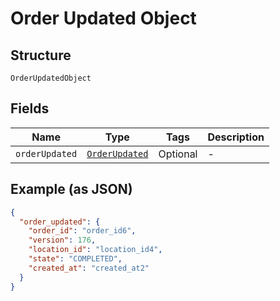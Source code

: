 
# Order Updated Object

## Structure

`OrderUpdatedObject`

## Fields

| Name | Type | Tags | Description |
|  --- | --- | --- | --- |
| `orderUpdated` | [`OrderUpdated`](/doc/models/order-updated.md) | Optional | - |

## Example (as JSON)

```json
{
  "order_updated": {
    "order_id": "order_id6",
    "version": 176,
    "location_id": "location_id4",
    "state": "COMPLETED",
    "created_at": "created_at2"
  }
}
```

